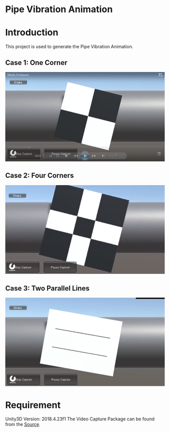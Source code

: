 # Pipe Vibration Animation
# Introduction
This project is used to generate the Pipe Vibration Animation.

## Case 1: One Corner
![Capture1c.PNG](https://github.com/HugoNip/pipeVibrationAnimation01/blob/master/Data/Capture1c.PNG)

## Case 2: Four Corners
![Capture4c.png](https://github.com/HugoNip/pipeVibrationAnimation01/blob/master/Data/Capture4c.png)

## Case 3: Two Parallel Lines
![Capture2L.PNG](https://github.com/HugoNip/pipeVibrationAnimation01/blob/master/Data/Capture2L.PNG)

# Requirement
Unity3D Version: 2018.4.23f1
The Video Capture Package can be found from the [Source](https://assetstore.unity.com/packages/tools/video/video-capture-75653).
